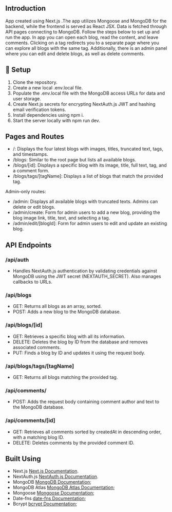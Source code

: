 ## Introduction
App created using Next.js .The app utilizes Mongoose and MongoDB for the backend, while the frontend is served as React JSX. Data is fetched through API pages connecting to MongoDB. Follow the steps below to set up and run the app. In app you can open each blog, read the content, and leave comments. Clicking on a tag redirects you to a separate page where you can explore all blogs with the same tag. Additionally, there is an admin panel where you can edit and delete blogs, as well as delete comments. 

## 🏁 Setup

1. Clone the repository.
2. Create a new local .env.local file.
3. Populate the .env.local file with the MongoDB access URLs for data and user storage.
4. Create Next.js secrets for encrypting NextAuth.js JWT and hashing email verification tokens.
5. Install dependencies using npm i.
6. Start the server locally with npm run dev.

## Pages and Routes

- /: Displays the four latest blogs with images, titles, truncated text, tags, and timestamps.
- /blogs: Similar to the root page but lists all available blogs.
- /blogs/[id]: Displays a specific blog with its image, title, full text, tag, and a comment form.
- /blogs/tags/[tagName]: Displays a list of blogs that match the provided tag.

Admin-only routes:

- /admin: Displays all available blogs with truncated texts. Admins can delete or edit blogs.
- /admin/create: Form for admin users to add a new blog, providing the blog image link, title, text, and selecting a tag.
- /admin/edit/[blogId]: Form for admin users to edit and update an existing blog.

## API Endpoints

### /api/auth

- Handles NextAuth.js authentication by validating credentials against MongoDB using the JWT secret (NEXTAUTH_SECRET). Also manages callbacks to URLs.

### /api/blogs

- GET: Returns all blogs as an array, sorted.
- POST: Adds a new blog to the MongoDB database.

### /api/blogs/[id]

- GET: Retrieves a specific blog with all its information.
- DELETE: Deletes the blog by ID from the database and removes associated comments.
- PUT: Finds a blog by ID and updates it using the request body.

### /api/blogs/tags/[tagName]

- GET: Returns all blogs matching the provided tag.

### /api/comments/

- POST: Adds the request body containing comment author and text to the MongoDB database.

### /api/comments/[id]

- GET: Retrieves all comments sorted by createdAt in descending order, with a matching blog ID.
- DELETE: Deletes comments by the provided comment ID.

## Built Using

- Next.js [Next.js Documentation](https://nextjs.org/docs).
- NextAuth.js [NextAuth.js Documentation](https://next-auth.js.org/getting-started/introduction).
- MongoDB [MongoDB Documentation](https://www.mongodb.com/docs/);
- MongoDB Atlas [MongoDB Atlas Documentation](https://www.mongodb.com/atlas);
- Mongoose [Mongoose Documentation](https://mongoosejs.com/docs/);
- Date-fns [date-fns Documentation](https://date-fns.org/);
- Bcrypt [bcrypt Documentation](https://www.npmjs.com/package/bcrypt);

